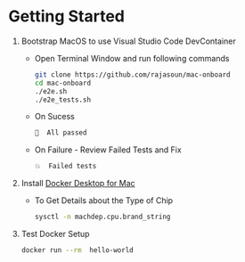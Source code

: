 # Getting Started 

1. Bootstrap MacOS to use Visual Studio Code DevContainer 
    * Open Terminal Window and run following commands 

        ```sh
        git clone https://github.com/rajasoun/mac-onboard
        cd mac-onboard
        ./e2e.sh 
        ./e2e_tests.sh 
        ```

    * On Sucess

        ```sh
        💯  All passed
        ```

    * On Failure - Review Failed Tests and Fix

        ```sh
        💥  Failed tests
        ```

1. Install [Docker Desktop for Mac](https://docs.docker.com/desktop/mac/install/)
    * To Get Details about the Type of Chip 
        ```sh
        sysctl -n machdep.cpu.brand_string
        ```

1. Test Docker Setup 
    ```sh
    docker run --rm  hello-world
    ```

